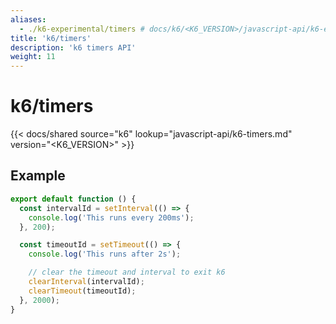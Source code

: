 ```yaml
---
aliases:
  - ./k6-experimental/timers # docs/k6/<K6_VERSION>/javascript-api/k6-experimental/timers
title: 'k6/timers'
description: 'k6 timers API'
weight: 11
---
```


# k6/timers

{{< docs/shared source="k6" lookup="javascript-api/k6-timers.md" version="<K6_VERSION>" >}}

## Example

```javascript
export default function () {
  const intervalId = setInterval(() => {
    console.log('This runs every 200ms');
  }, 200);

  const timeoutId = setTimeout(() => {
    console.log('This runs after 2s');

    // clear the timeout and interval to exit k6
    clearInterval(intervalId);
    clearTimeout(timeoutId);
  }, 2000);
}
```
